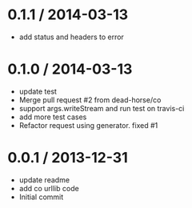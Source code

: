 
0.1.1 / 2014-03-13 
==================

  * add status and headers to error

0.1.0 / 2014-03-13
==================

  * update test
  * Merge pull request #2 from dead-horse/co
  * support args.writeStream and run test on travis-ci
  * add more test cases
  * Refactor request using generator. fixed #1

0.0.1 / 2013-12-31
==================

  * update readme
  * add co urllib code
  * Initial commit

